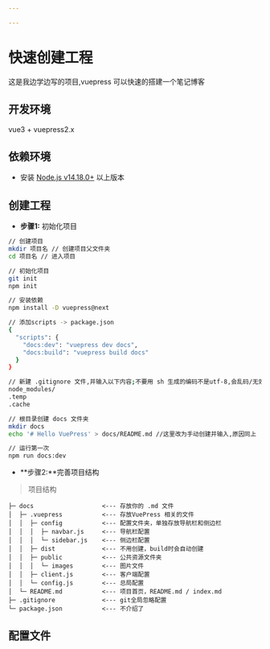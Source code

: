 ```yaml
---

---
```

# 快速创建工程

这是我边学边写的项目,vuepress 可以快速的搭建一个笔记博客

## 开发环境

vue3 + vuepress2.x

## 依赖环境
* 安装 [Node.js v14.18.0+](https://nodejs.org/zh-cn/) 以上版本

## 创建工程

* **步骤1:** 初始化项目
``` sh
// 创建项目
mkdir 项目名 // 创建项目父文件夹
cd 项目名 // 进入项目

// 初始化项目
git init
npm init

// 安装依赖
npm install -D vuepress@next

// 添加scripts -> package.json 
{
  "scripts": {
    "docs:dev": "vuepress dev docs",
    "docs:build": "vuepress build docs"
  }
}

// 新建 .gitignore 文件,并输入以下内容;不要用 sh 生成的编码不是utf-8,会乱码/无效
node_modules/
.temp
.cache

// 根目录创建 docs 文件夹
mkdir docs
echo '# Hello VuePress' > docs/README.md //这里改为手动创建并输入,原因同上

// 运行第一次
npm run docs:dev 
```
* **步骤2:**完善项目结构
> 项目结构
``` text
├─ docs                   <--- 存放你的 .md 文件
│  ├─ .vuepress           <--- 存放VuePress 相关的文件
│  │  ├─ config           <--- 配置文件夹，单独存放导航栏和侧边栏
│  │  │  ├─ navbar.js     <--- 导航栏配置
│  │  │  └─ sidebar.js    <--- 侧边栏配置
│  │  ├─ dist             <--- 不用创建，build时会自动创建
│  │  ├─ public           <--- 公共资源文件夹
│  │  │  └─ images        <--- 图片文件
│  │  ├─ client.js        <--- 客户端配置
│  │  └─ config.js        <--- 总局配置
│  └─ README.md           <--- 项目首页，README.md / index.md
├─ .gitignore             <--- git全局忽略配置
└─ package.json           <--- 不介绍了
```

## 配置文件


